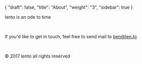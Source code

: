 {
  "draft": false,
  "title": "About",
  "weight": "3",
  "sidebar": true
}

<p>lento is an ode to time</p>
<br>
<p>If you'd like to get in touch, feel free to send mail to <a href="mailto:ben@len.to">ben@len.to</a>
</p>

<br>
<p class="technical-details">
&copy; 2017 lento all rights reserved
</p>
